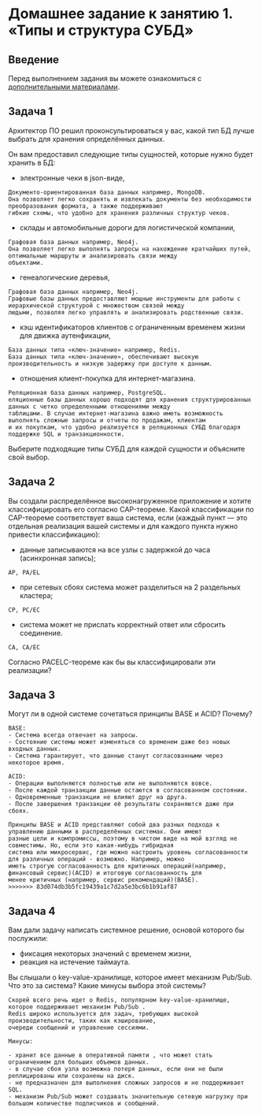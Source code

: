 # Домашнее задание к занятию 1. «Типы и структура СУБД»

## Введение

Перед выполнением задания вы можете ознакомиться с 
[дополнительными материалами](https://github.com/netology-code/virt-homeworks/tree/virt-11/additional).

## Задача 1

Архитектор ПО решил проконсультироваться у вас, какой тип БД 
лучше выбрать для хранения определённых данных.

Он вам предоставил следующие типы сущностей, которые нужно будет хранить в БД:

- электронные чеки в json-виде,
```
Документо-ориентированная база данных например, MongoDB.
Она позволяет легко сохранять и извлекать документы без необходимости преобразования формата, а также поддерживают 
гибкие схемы, что удобно для хранения различных структур чеков.
```
- склады и автомобильные дороги для логистической компании,
```
Графовая база данных например, Neo4j.
Она позволяет легко выполнять запросы на нахождение кратчайших путей, оптимальные маршруты и анализировать связи между
объектами.
```
- генеалогические деревья,
```
Графовая база данных например, Neo4j.
Графовые базы данных предоставляют мощные инструменты для работы с иерархической структурой с множеством связей между 
людьми, позволяя легко управлять и анализировать родственные связи.
```
- кэш идентификаторов клиентов с ограниченным временем жизни для движка аутенфикации,
```
База данных типа «ключ-значение» например, Redis.
База данных типа «ключ-значение», обеспечивают высокую производительность и низкую задержку при доступе к данным. 
```
- отношения клиент-покупка для интернет-магазина.
```
Реляционная база данных например, PostgreSQL.
еляционные базы данных хорошо подходят для хранения структурированных данных с четко определенными отношениями между 
таблицами. В случае интернет-магазина важно иметь возможность выполнять сложные запросы и отчеты по продажам, клиентам 
и их покупкам, что удобно реализуется в реляционных СУБД благодаря поддержке SQL и транзакционности.
```

Выберите подходящие типы СУБД для каждой сущности и объясните свой выбор.

## Задача 2

Вы создали распределённое высоконагруженное приложение и хотите классифицировать его согласно 
CAP-теореме. Какой классификации по CAP-теореме соответствует ваша система, если 
(каждый пункт — это отдельная реализация вашей системы и для каждого пункта нужно привести классификацию):

- данные записываются на все узлы с задержкой до часа (асинхронная запись);
```
AP, PA/EL 
```
- при сетевых сбоях система может разделиться на 2 раздельных кластера;
```
CP, PC/EC
```
- система может не прислать корректный ответ или сбросить соединение.
```
CA, CA/EC
```

Согласно PACELC-теореме как бы вы классифицировали эти реализации?

## Задача 3

Могут ли в одной системе сочетаться принципы BASE и ACID? Почему?
```
BASE:
- Система всегда отвечает на запросы.
- Cостояние системы может изменяться со временем даже без новых входных данных.
- Система гарантирует, что данные станут согласованными через некоторое время.

ACID:
- Операции выполняются полностью или не выполняются вовсе.
- После каждой транзакции данные остаются в согласованном состоянии.
- Одновременные транзакции не влияют друг на друга.
- После завершения транзакции её результаты сохраняются даже при сбоях.

Принципы BASE и ACID представляют собой два разных подхода к управлению данными в распределённых системах. Они имеют 
разные цели и компромиссы, поэтому в чистом виде на мой взгляд не совместимы. Но, если это какая-нибудь гибридная 
система или микросервис, где можно настроить уровень согласованности для различных операций - возможно. Например, можно 
иметь строгую согласованность для критичных операций(например, финансовый сервис)(ACID) и итоговую согласованность для 
менее критичных (например, сервис рекомендаций)(BASE).
>>>>>>> 83d074db3b5fc19439a1c7d2a5e3bc6b1b91af87
```
## Задача 4

Вам дали задачу написать системное решение, основой которого бы послужили:

- фиксация некоторых значений с временем жизни,
- реакция на истечение таймаута.

Вы слышали о key-value-хранилище, которое имеет механизм Pub/Sub. 
Что это за система? Какие минусы выбора этой системы?

```
Скорей всего речь идет о Redis, популярном key-value-хранилище, которое поддерживает механизм Pub/Sub . 
Redis широко используется для задач, требующих высокой производительности, таких как кэширование, 
очереди сообщений и управление сессиями.

Минусы:

- хранит все данные в оперативной памяти , что может стать ограничением для больших объемов данных. 
- в случае сбоя узла возможна потеря данных, если они не были реплицированы или сохранены на диск.
- не предназначен для выполнения сложных запросов и не поддерживает SQL. 
- механизм Pub/Sub может создавать значительную сетевую нагрузку при большом количестве подписчиков и сообщений. 
```

